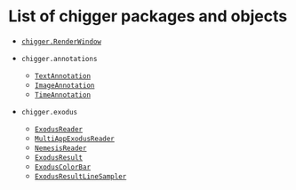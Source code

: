 # List of chigger packages and objects

- [`chigger.RenderWindow`](RenderWindow.md)
- `chigger.annotations`

  - [`TextAnnotation`](TextAnnotation.md)
  - [`ImageAnnotation`](ImageAnnotation.md)
  - [`TimeAnnotation`](TimeAnnotation.md)

- `chigger.exodus`

  - [`ExodusReader`](/ExodusReader.md)
  - [`MultiAppExodusReader`](MultiAppExodusReader.md)
  - [`NemesisReader`](NemesisReader.md)
  - [`ExodusResult`](/ExodusResult.md)
  - [`ExodusColorBar`](ExodusColorBar.md)
  - [`ExodusResultLineSampler`](ExodusResultLineSampler.md)
